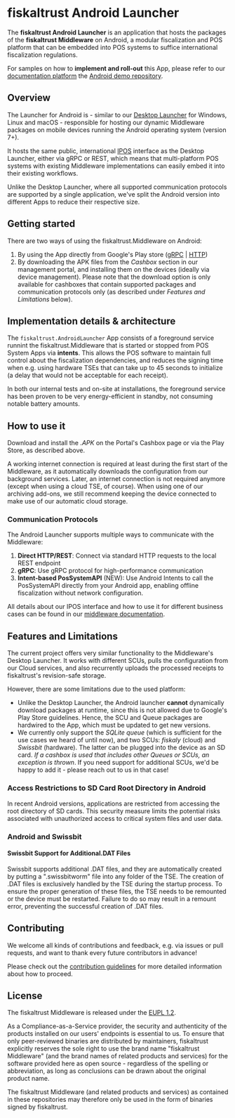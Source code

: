 # fiskaltrust Android Launcher
The **fiskaltrust Android Launcher** is an application that hosts the packages of the **fiskaltrust Middleware** on Android, a modular fiscalization and POS platform that can be embedded into POS systems to suffice international fiscalization regulations.

For samples on how to **implement and roll-out** this App, please refer to our [documentation platform](https://docs.fiskaltrust.cloud) the [Android demo repository](https://github.com/fiskaltrust/middleware-demo-android).

## Overview
The Launcher for Android is - similar to our [Desktop Launcher](https://github.com/fiskaltrust/middleware-launcher) for Windows, Linux and macOS - responsible for hosting our dynamic Middleware packages on mobile devices running the Android operating system (version 7+). 

It hosts the same public, international [IPOS](https://github.com/fiskaltrust/middleware-interface-dotnet) interface as the Desktop Launcher, either via gRPC or REST, which means that multi-platform POS systems with existing Middleware implementations can easily embed it into their existing workflows.

Unlike the Desktop Launcher, where all supported communication protocols are supported by a single application, we've split the Android version into different Apps to reduce their respective size.

## Getting started
There are two ways of using the fiskaltrust.Middleware on Android:
1. By using the App directly from Google's Play store ([gRPC](https://play.google.com/store/apps/details?id=eu.fiskaltrust.androidlauncher.grpc) | [HTTP](https://play.google.com/store/apps/details?id=eu.fiskaltrust.androidlauncher.http))
2. By downloading the APK files from the _Cashbox_ section in our management portal, and installing them on the devices (ideally via device management). Please note that the download option is only available for cashboxes that contain supported packages and communication protocols only (as described under _Features and Limitations_ below).

## Implementation details & architecture
The `fiskaltrust.AndroidLauncher` App consists of a foreground service runnint the fiskaltrust.Middleware that is started or stopped from POS System Apps via **intents**. This allows the POS software to maintain full control about the fiscalization dependencies, and reduces the signing time when e.g. using hardware TSEs that can take up to 45 seconds to initialize (a delay that would not be acceptable for each receipt).

In both our internal tests and on-site at installations, the foreground service has been proven to be very energy-efficient in standby, not consuming notable battery amounts.

## How to use it
Download and install the _.APK_ on the Portal's Cashbox page or via the Play Store, as described above. 

A working internet connection is required at least during the first start of the Middleware, as it automatically downloads the configuration from our background services. Later, an internet connection is not required anymore (except when using a cloud TSE, of course). When using one of our archiving add-ons, we still recommend keeping the device connected to make use of our automatic cloud storage.

### Communication Protocols

The Android Launcher supports multiple ways to communicate with the Middleware:

1. **Direct HTTP/REST**: Connect via standard HTTP requests to the local REST endpoint
2. **gRPC**: Use gRPC protocol for high-performance communication
3. **Intent-based PosSystemAPI** (NEW): Use Android Intents to call the PosSystemAPI directly from your Android app, enabling offline fiscalization without network configuration. 

All details about our IPOS interface and how to use it for different business cases can be found in our [middleware documentation](https://docs.fiskaltrust.cloud/docs/poscreators/get-started).

## Features and Limitations
The current project offers very similar functionality to the Middleware's Desktop Launcher. It works with different SCUs, pulls the configuration from our Cloud services, and also recurrently uploads the processed receipts to fiskaltrust's revision-safe storage.

However, there are some limitations due to the used platform:
- Unlike the Desktop Launcher, the Android launcher **cannot** dynamically download packages at runtime, since this is not allowed due to Google's Play Store guidelines. Hence, the SCU and Queue packages are hardwired to the App, which must be updated to get new versions.
- We currently only support the _SQLite queue_ (which is sufficient for the use cases we heard of until now), and two SCUs: _fiskaly_ (cloud) and _Swissbit_ (hardware). The latter can be plugged into the device as an SD card. _If a cashbox is used that includes other Queues or SCUs, an exception is thrown_. If you need support for additional SCUs, we'd be happy to add it - please reach out to us in that case!

### Access Restrictions to SD Card Root Directory in Android

In recent Android versions, applications are restricted from accessing the root directory of SD cards. This security measure limits the potential risks associated with unauthorized access to critical system files and user data.

### Android and Swissbit

#### Swissbit Support for Additional.DAT Files

Swissbit supports additional .DAT files, and they are automatically created by putting a ".swissbitworm" file into any folder of the TSE. 
The creation of .DAT files is exclusively handled by the TSE during the startup process. To ensure the proper generation of these files, the TSE needs to be remounted or the device must be restarted. Failure to do so may result in a remount error, preventing the successful creation of .DAT files.


## Contributing
We welcome all kinds of contributions and feedback, e.g. via issues or pull requests, and want to thank every future contributors in advance!

Please check out the [contribution guidelines](https://github.com/fiskaltrust/.github/blob/main/CONTRIBUTING.md) for more detailed information about how to proceed.

## License
The fiskaltrust Middleware is released under the [EUPL 1.2](./LICENSE). 

As a Compliance-as-a-Service provider, the security and authenticity of the products installed on our users' endpoints is essential to us. To ensure that only peer-reviewed binaries are distributed by maintainers, fiskaltrust explicitly reserves the sole right to use the brand name "fiskaltrust Middleware" (and the brand names of related products and services) for the software provided here as open source - regardless of the spelling or abbreviation, as long as conclusions can be drawn about the original product name.  

The fiskaltrust Middleware (and related products and services) as contained in these repositories may therefore only be used in the form of binaries signed by fiskaltrust. 
